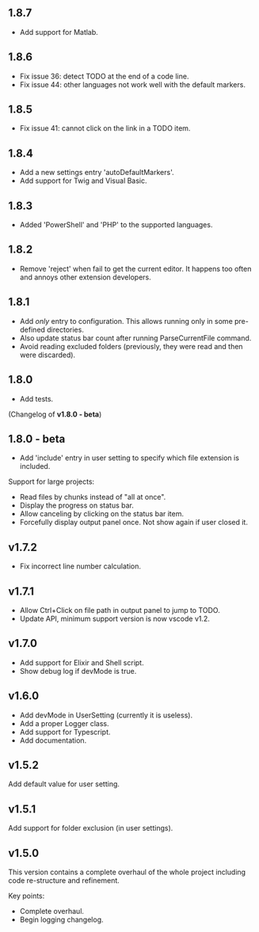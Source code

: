 ## 1.8.7
- Add support for Matlab.

## 1.8.6
- Fix issue 36: detect TODO at the end of a code line.
- Fix issue 44: other languages not work well with the default markers.

## 1.8.5
- Fix issue 41: cannot click on the link in a TODO item.

## 1.8.4
- Add a new settings entry 'autoDefaultMarkers'.
- Add support for Twig and Visual Basic.

## 1.8.3
- Added 'PowerShell' and 'PHP' to the supported languages.

## 1.8.2
- Remove 'reject' when fail to get the current editor. It happens too often and annoys other 
extension developers.

## 1.8.1
- Add *only* entry to configuration. This allows running only in some pre-defined directories.
- Also update status bar count after running ParseCurrentFile command.
- Avoid reading excluded folders (previously, they were read and then were discarded).

## 1.8.0
- Add tests.

(Changelog of **v1.8.0 - beta**)

## 1.8.0 - beta
- Add 'include' entry in user setting to specify which file extension is included.

Support for large projects:
- Read files by chunks instead of "all at once".
- Display the progress on status bar.
- Allow canceling by clicking on the status bar item.
- Forcefully display output panel once. Not show again if user closed it.


## v1.7.2
- Fix incorrect line number calculation.

## v1.7.1
- Allow Ctrl+Click on file path in output panel to jump to TODO.
- Update API, minimum support version is now vscode v1.2.

## v1.7.0
- Add support for Elixir and Shell script.
- Show debug log if devMode is true.

## v1.6.0
- Add devMode in UserSetting (currently it is useless).
- Add a proper Logger class.
- Add support for Typescript.
- Add documentation.

## v1.5.2
Add default value for user setting.

## v1.5.1
Add support for folder exclusion (in user settings).

## v1.5.0
This version contains a complete overhaul of the whole project including code re-structure and refinement.

Key points:
- Complete overhaul.
- Begin logging changelog.
